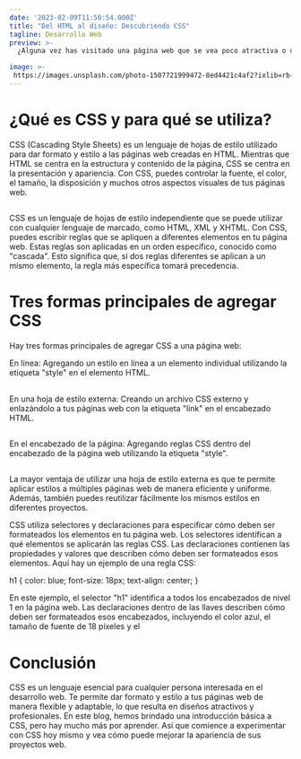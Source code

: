 ```yaml
---
date: '2023-02-09T11:50:54.000Z'
title: "Del HTML al diseño: Descubriendo CSS"
tagline: Desarrollo Web
preview: >-
  ¿Alguna vez has visitado una página web que se vea poco atractiva o desordenada? Seguramente sí, y es aquí donde entra en juego el CSS. CSS es un lenguaje de hojas de estilo que se utiliza para dar formato y estilo a las páginas web. 

image: >-
 https://images.unsplash.com/photo-1507721999472-8ed4421c4af2?ixlib=rb-4.0.3&ixid=MnwxMjA3fDB8MHxwaG90by1wYWdlfHx8fGVufDB8fHx8&auto=format&fit=crop&w=1170&q=80
---
```


# ¿Qué es CSS y para qué se utiliza?

CSS (Cascading Style Sheets) es un lenguaje de hojas de estilo utilizado para dar formato y estilo a las páginas web creadas en HTML. Mientras que HTML se centra en la estructura y contenido de la página, CSS se centra en la presentación y apariencia. Con CSS, puedes controlar la fuente, el color, el tamaño, la disposición y muchos otros aspectos visuales de tus páginas web.

##
CSS es un lenguaje de hojas de estilo independiente que se puede utilizar con cualquier lenguaje de marcado, como HTML, XML y XHTML. Con CSS, puedes escribir reglas que se apliquen a diferentes elementos en tu página web. Estas reglas son aplicadas en un orden específico, conocido como "cascada". Esto significa que, si dos reglas diferentes se aplican a un mismo elemento, la regla más específica tomará precedencia.



# Tres formas principales de agregar CSS

Hay tres formas principales de agregar CSS a una página web:

En línea: Agregando un estilo en línea a un elemento individual utilizando la etiqueta "style" en el elemento HTML.
##
En una hoja de estilo externa: Creando un archivo CSS externo y enlazándolo a tus páginas web con la etiqueta "link" en el encabezado HTML.
##
En el encabezado de la página: Agregando reglas CSS dentro del encabezado de la página web utilizando la etiqueta "style".
##
La mayor ventaja de utilizar una hoja de estilo externa es que te permite aplicar estilos a múltiples páginas web de manera eficiente y uniforme. Además, también puedes reutilizar fácilmente los mismos estilos en diferentes proyectos.


CSS utiliza selectores y declaraciones para especificar cómo deben ser formateados los elementos en tu página web. Los selectores identifican a qué elementos se aplicarán las reglas CSS. Las declaraciones contienen las propiedades y valores que describen cómo deben ser formateados esos elementos. Aquí hay un ejemplo de una regla CSS:

 h1 {
   color: blue;
   font-size: 18px;
   text-align: center;
}


En este ejemplo, el selector "h1" identifica a todos los encabezados de nivel 1 en la página web. Las declaraciones dentro de las llaves describen cómo deben ser formateados esos encabezados, incluyendo el color azul, el tamaño de fuente de 18 píxeles y el

# Conclusión

CSS es un lenguaje esencial para cualquier persona interesada en el desarrollo web. Te permite dar formato y estilo a tus páginas web de manera flexible y adaptable, lo que resulta en diseños atractivos y profesionales. En este blog, hemos brindado una introducción básica a CSS, pero hay mucho más por aprender. Así que comience a experimentar con CSS hoy mismo y vea cómo puede mejorar la apariencia de sus proyectos web.

